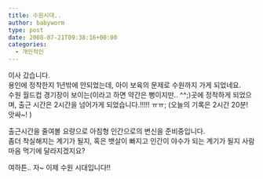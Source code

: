 ```yaml
---
title: 수원시대..
author: babyworm
type: post
date: 2008-07-21T09:38:16+00:00
categories:
  - 개인적인
---
```

이사 갔습니다.<br>
용인에 정착한지 1년밖에 안되었는데, 아이 보육의 문제로 수원까지 가게 되었네요.<br>
수원 월드컵 경기장이 보이는(이라고 하면 약간은 뻥이지만.. ^^;)곳에 정착하게 되었으며, 출근 시간은 2시간을 넘어가게 되었습니다.!!!!! ㅠㅠ; (오늘의 기록은 2시간 20분! 앗싸~! )<br>
  
출근시간을 줄여볼 요량으로 아침형 인간으로의 변신을 준비중입니다.<br>
좀더 착실해지는 계기가 될지, 혹은 뱃살이 빠지고 인간이 야수가 되는 계기가 될지 사람 마음 먹기에 달라지겠지요?<br>
  
여하튼.. 자~ 이제 수원 시대입니다!!
